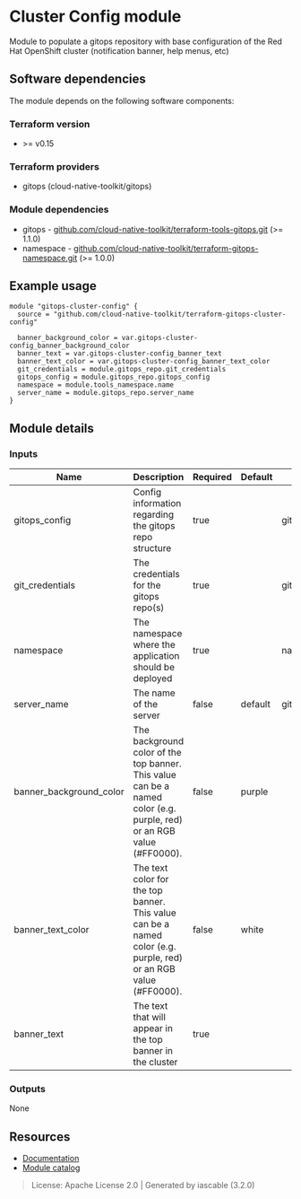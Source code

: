 # Cluster Config module

Module to populate a gitops repository with base configuration of the Red Hat OpenShift cluster (notification banner, help menus, etc)


## Software dependencies

The module depends on the following software components:

### Terraform version

- \>= v0.15

### Terraform providers


- gitops (cloud-native-toolkit/gitops)

### Module dependencies


- gitops - [github.com/cloud-native-toolkit/terraform-tools-gitops.git](https://github.com/cloud-native-toolkit/terraform-tools-gitops.git) (>= 1.1.0)
- namespace - [github.com/cloud-native-toolkit/terraform-gitops-namespace.git](https://github.com/cloud-native-toolkit/terraform-gitops-namespace.git) (>= 1.0.0)

## Example usage

```hcl
module "gitops-cluster-config" {
  source = "github.com/cloud-native-toolkit/terraform-gitops-cluster-config"

  banner_background_color = var.gitops-cluster-config_banner_background_color
  banner_text = var.gitops-cluster-config_banner_text
  banner_text_color = var.gitops-cluster-config_banner_text_color
  git_credentials = module.gitops_repo.git_credentials
  gitops_config = module.gitops_repo.gitops_config
  namespace = module.tools_namespace.name
  server_name = module.gitops_repo.server_name
}

```

## Module details

### Inputs

| Name | Description | Required | Default | Source |
|------|-------------|---------|----------|--------|
| gitops_config | Config information regarding the gitops repo structure | true |  | gitops.gitops_config |
| git_credentials | The credentials for the gitops repo(s) | true |  | gitops.git_credentials |
| namespace | The namespace where the application should be deployed | true |  | namespace.name |
| server_name | The name of the server | false | default | gitops.server_name |
| banner_background_color | The background color of the top banner. This value can be a named color (e.g. purple, red) or an RGB value (#FF0000). | false | purple |  |
| banner_text_color | The text color for the top banner. This value can be a named color (e.g. purple, red) or an RGB value (#FF0000). | false | white |  |
| banner_text | The text that will appear in the top banner in the cluster | true |  |  |

### Outputs


None

## Resources

- [Documentation](https://operate.cloudnativetoolkit.dev)
- [Module catalog](https://modules.cloudnativetoolkit.dev)

> License: Apache License 2.0 | Generated by iascable (3.2.0)
